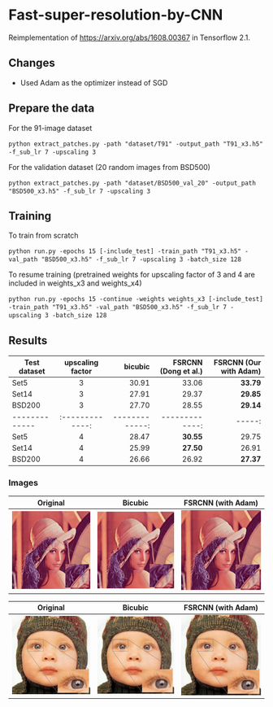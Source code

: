 # Fast-super-resolution-by-CNN

Reimplementation of https://arxiv.org/abs/1608.00367 in Tensorflow 2.1. 

## Changes
  * Used Adam as the optimizer instead of SGD

## Prepare the data
For the 91-image dataset
```
python extract_patches.py -path "dataset/T91" -output_path "T91_x3.h5" -f_sub_lr 7 -upscaling 3
```

For the validation dataset (20 random images from BSD500)
```
python extract_patches.py -path "dataset/BSD500_val_20" -output_path "BSD500_x3.h5" -f_sub_lr 7 -upscaling 3
```


## Training
To train from scratch 
```
python run.py -epochs 15 [-include_test] -train_path "T91_x3.h5" -val_path "BSD500_x3.h5" -f_sub_lr 7 -upscaling 3 -batch_size 128
```
To resume training (pretrained weights for upscaling factor of 3 and 4 are included in weights_x3 and weights_x4)
```
python run.py -epochs 15 -continue -weights weights_x3 [-include_test] -train_path "T91_x3.h5" -val_path "BSD500_x3.h5" -f_sub_lr 7 -upscaling 3 -batch_size 128 
```




## Results

| Test dataset        | upscaling factor | bicubic | FSRCNN (Dong et al.)  | FSRCNN (Our with Adam)  |
| ------------- |:-------------:|-------------:|-------------:| -----:|
| Set5      | 3 | 30.91 | 33.06 | **33.79** |
| Set14     | 3 | 27.91 | 29.37 | **29.85** |
| BSD200    | 3 | 27.70 | 28.55 | **29.14** |
| ------------- |:-------------:|-------------:|-------------:| -----:|
| Set5      | 4 | 28.47 | **30.55** | 29.75 |
| Set14     | 4 | 25.99 | **27.50** | 26.91 |
| BSD200    | 4 | 26.66 | 26.92 | **27.37** |

### Images
Original                   | Bicubic                   | FSRCNN (with Adam)
:-------------------------:|:-------------------------:|:-------------------------:
![](results/hr_result_lenna.png)   |  ![](results/bicubic_result_lenna.png) | ![](results/pred_result_lenna.png)

Original                   | Bicubic                   | FSRCNN (with Adam)
:-------------------------:|:-------------------------:|:-------------------------:
![](results/hr_result_baby.png)   |  ![](results/bicubic_result_baby.png) | ![](results/pred_result_baby.png)
